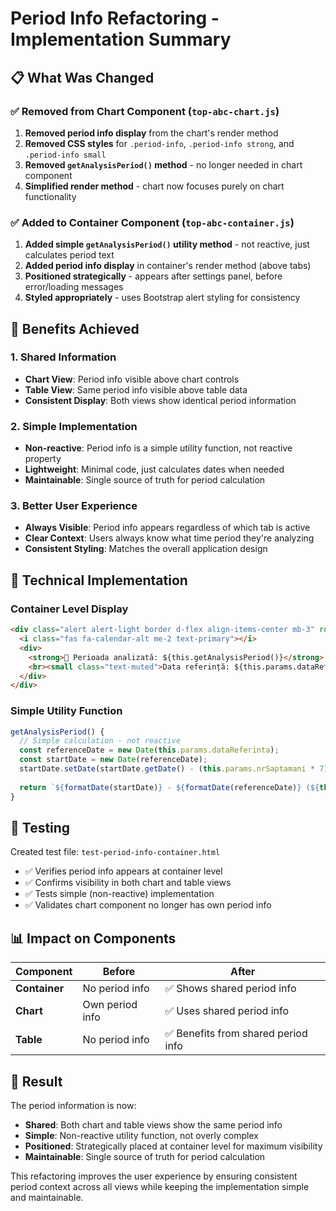# Period Info Refactoring - Implementation Summary

## 📋 **What Was Changed**

### ✅ **Removed from Chart Component** (`top-abc-chart.js`)
1. **Removed period info display** from the chart's render method
2. **Removed CSS styles** for `.period-info`, `.period-info strong`, and `.period-info small`
3. **Removed `getAnalysisPeriod()` method** - no longer needed in chart component
4. **Simplified render method** - chart now focuses purely on chart functionality

### ✅ **Added to Container Component** (`top-abc-container.js`)
1. **Added simple `getAnalysisPeriod()` utility method** - not reactive, just calculates period text
2. **Added period info display** in container's render method (above tabs)
3. **Positioned strategically** - appears after settings panel, before error/loading messages
4. **Styled appropriately** - uses Bootstrap alert styling for consistency

## 🎯 **Benefits Achieved**

### **1. Shared Information**
- **Chart View**: Period info visible above chart controls
- **Table View**: Same period info visible above table data
- **Consistent Display**: Both views show identical period information

### **2. Simple Implementation**
- **Non-reactive**: Period info is a simple utility function, not reactive property
- **Lightweight**: Minimal code, just calculates dates when needed
- **Maintainable**: Single source of truth for period calculation

### **3. Better User Experience**
- **Always Visible**: Period info appears regardless of which tab is active
- **Clear Context**: Users always know what time period they're analyzing
- **Consistent Styling**: Matches the overall application design

## 🔧 **Technical Implementation**

### **Container Level Display**
```html
<div class="alert alert-light border d-flex align-items-center mb-3" role="info">
  <i class="fas fa-calendar-alt me-2 text-primary"></i>
  <div>
    <strong>📅 Perioada analizată: ${this.getAnalysisPeriod()}</strong>
    <br><small class="text-muted">Data referință: ${this.params.dataReferinta} | Săptămâni analizate: ${this.params.nrSaptamani}</small>
  </div>
</div>
```

### **Simple Utility Function**
```javascript
getAnalysisPeriod() {
  // Simple calculation - not reactive
  const referenceDate = new Date(this.params.dataReferinta);
  const startDate = new Date(referenceDate);
  startDate.setDate(startDate.getDate() - (this.params.nrSaptamani * 7));
  
  return `${formatDate(startDate)} - ${formatDate(referenceDate)} (${this.params.nrSaptamani} săptămâni)`;
}
```

## 🧪 **Testing**

Created test file: `test-period-info-container.html`
- ✅ Verifies period info appears at container level
- ✅ Confirms visibility in both chart and table views  
- ✅ Tests simple (non-reactive) implementation
- ✅ Validates chart component no longer has own period info

## 📊 **Impact on Components**

| Component | Before | After |
|-----------|---------|--------|
| **Container** | No period info | ✅ Shows shared period info |
| **Chart** | Own period info | ✅ Uses shared period info |
| **Table** | No period info | ✅ Benefits from shared period info |

## 🚀 **Result**

The period information is now:
- **Shared**: Both chart and table views show the same period info
- **Simple**: Non-reactive utility function, not overly complex
- **Positioned**: Strategically placed at container level for maximum visibility
- **Maintainable**: Single source of truth for period calculation

This refactoring improves the user experience by ensuring consistent period context across all views while keeping the implementation simple and maintainable.
